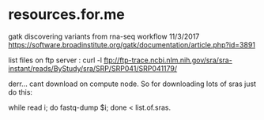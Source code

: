 # resources.for.me

gatk discovering variants from rna-seq workflow
11/3/2017
https://software.broadinstitute.org/gatk/documentation/article.php?id=3891

list files on ftp server : curl -l ftp://ftp-trace.ncbi.nlm.nih.gov/sra/sra-instant/reads/ByStudy/sra/SRP/SRP041/SRP041179/

derr... cant download on compute node. So for downloading lots of sras just do this:

while read i; do fastq-dump $i; done < list.of.sras.

